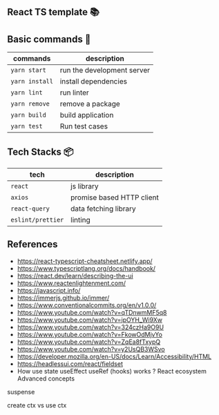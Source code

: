 ## React TS template :books:

## Basic commands :wrench:

| commands       | description                |
| -------------- | -------------------------- |
| `yarn start`   | run the development server |
| `yarn install` | install dependencies       |
| `yarn lint`    | run linter                 |
| `yarn remove`  | remove a package           |
| `yarn build`   | build application          |
| `yarn test`    | Run test cases             |

## Tech Stacks :package:

| tech              | description               |
| ----------------- | ------------------------- |
| `react`           | js library                |
| `axios`           | promise based HTTP client |
| `react-query`     | data fetching library     |
| `eslint/prettier` | linting                   |

## References
- https://react-typescript-cheatsheet.netlify.app/
- https://www.typescriptlang.org/docs/handbook/
- https://react.dev/learn/describing-the-ui
- https://www.reactenlightenment.com/
- https://javascript.info/
- https://immerjs.github.io/immer/
- https://www.conventionalcommits.org/en/v1.0.0/
- https://www.youtube.com/watch?v=qTDnwmMF5q8
- https://www.youtube.com/watch?v=ipOYH_Wi9Xw
- https://www.youtube.com/watch?v=324czHa9O9U
- https://www.youtube.com/watch?v=FkowOdMjvYo
- https://www.youtube.com/watch?v=ZqEa8fTxypQ
- https://www.youtube.com/watch?v=y2UsQB3WSvo
- https://developer.mozilla.org/en-US/docs/Learn/Accessibility/HTML
- https://headlessui.com/react/fieldset
- How use state useEffect useRef (hooks) works ? React ecosystem Advanced concepts

suspense

create ctx vs use ctx